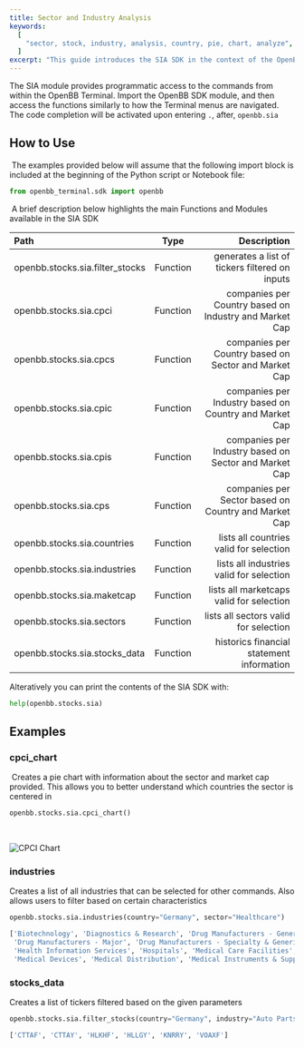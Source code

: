 ```yaml
---
title: Sector and Industry Analysis
keywords:
  [
    "sector, stock, industry, analysis, country, pie, chart, analyze",
  ]
excerpt: "This guide introduces the SIA SDK in the context of the OpenBB SDK."
---
```


The SIA module provides programmatic access to the commands from within the
OpenBB Terminal. Import the OpenBB SDK module, and then access the functions
similarly to how the Terminal menus are navigated. The code completion will be
activated upon entering `.`, after, `openbb.sia` ​

## How to Use

​ The examples provided below will assume that the following import block is
included at the beginning of the Python script or Notebook file: ​

```python
from openbb_terminal.sdk import openbb
```

​ A brief description below highlights the main Functions and Modules available
in the SIA SDK

| Path                     |   Type   |                                            Description |
| :----------------------- | :------: | -----------------------------------------------------: |
| openbb.stocks.sia.filter_stocks | Function |         generates a list of tickers filtered on inputs |
| openbb.stocks.sia.cpci          | Function | companies per Country based on Industry and Market Cap |
| openbb.stocks.sia.cpcs          | Function |   companies per Country based on Sector and Market Cap |
| openbb.stocks.sia.cpic          | Function | companies per Industry based on Country and Market Cap |
| openbb.stocks.sia.cpis          | Function |  companies per Industry based on Sector and Market Cap |
| openbb.stocks.sia.cps           | Function |   companies per Sector based on Country and Market Cap |
| openbb.stocks.sia.countries     | Function |                lists all countries valid for selection |
| openbb.stocks.sia.industries    | Function |               lists all industries valid for selection |
| openbb.stocks.sia.maketcap      | Function |               lists all marketcaps valid for selection |
| openbb.stocks.sia.sectors       | Function |                  lists all sectors valid for selection |
| openbb.stocks.sia.stocks_data   | Function |              historics financial statement information |

Alteratively you can print the contents of the SIA SDK with: ​

```python
help(openbb.stocks.sia)
```

## Examples

### cpci_chart

​ Creates a pie chart with information about the sector and market cap provided.
This allows you to better understand which countries the sector is centered in ​

```python
openbb.stocks.sia.cpci_chart()
```

​

![CPCI Chart](https://user-images.githubusercontent.com/72827203/202655235-eb4bf75e-852b-4128-8680-d99864358c73.png)

### industries

Creates a list of all industries that can be selected for other commands. Also
allows users to filter based on certain characteristics ​

```python
openbb.stocks.sia.industries(country="Germany", sector="Healthcare")
```

```python
['Biotechnology', 'Diagnostics & Research', 'Drug Manufacturers - General',
 'Drug Manufacturers - Major', 'Drug Manufacturers - Specialty & Generic', 'Drugs - Generic',
 'Health Information Services', 'Hospitals', 'Medical Care Facilities',
 'Medical Devices', 'Medical Distribution', 'Medical Instruments & Supplies']
```

### stocks_data

Creates a list of tickers filtered based on the given parameters ​

```python
openbb.stocks.sia.filter_stocks(country="Germany", industry="Auto Parts")
```

```python
['CTTAF', 'CTTAY', 'HLKHF', 'HLLGY', 'KNRRY', 'VOAXF']
```
